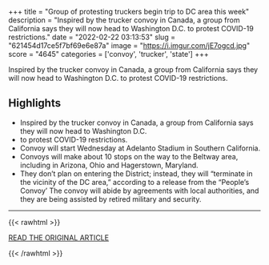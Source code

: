 +++
title = "Group of protesting truckers begin trip to DC area this week"
description = "Inspired by the trucker convoy in Canada, a group from California says they will now head to Washington D.C. to protest COVID-19 restrictions."
date = "2022-02-22 03:13:53"
slug = "621454d17ce5f7bf69e6e87a"
image = "https://i.imgur.com/jE7ogcd.jpg"
score = "4645"
categories = ['convoy', 'trucker', 'state']
+++

Inspired by the trucker convoy in Canada, a group from California says they will now head to Washington D.C. to protest COVID-19 restrictions.

## Highlights

- Inspired by the trucker convoy in Canada, a group from California says they will now head to Washington D.C.
- to protest COVID-19 restrictions.
- Convoy will start Wednesday at Adelanto Stadium in Southern California.
- Convoys will make about 10 stops on the way to the Beltway area, including in Arizona, Ohio and Hagerstown, Maryland.
- They don’t plan on entering the District; instead, they will “terminate in the vicinity of the DC area,” according to a release from the “People’s Convoy’ The convoy will abide by agreements with local authorities, and they are being assisted by retired military and security.

---

{{< rawhtml >}}
  <p class="article-category">
    <a target="_blank" href="https://wtop.com/local/2022/02/group-of-protesting-truckers-begin-trip-to-dc-area-this-week/">READ THE ORIGINAL ARTICLE</a>
  </p>
{{< /rawhtml >}}
